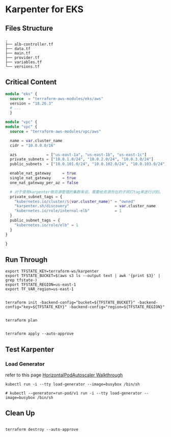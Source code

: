 # Karpenter for EKS

## Files Structure

```shell
.
├── alb-controller.tf
├── data.tf
├── main.tf
├── provider.tf
├── variables.tf
└── versions.tf
```

## Critical Content

``` terraform
module "eks" {
  source  = "terraform-aws-modules/eks/aws"
  version = "18.26.3"
  # ...
  }
```

``` terraform
module "vpc" {
module "vpc" {
  source = "terraform-aws-modules/vpc/aws"

  name = var.cluster_name
  cidr = "10.0.0.0/16"

  azs             = ["us-east-1a", "us-east-1b", "us-east-1c"]
  private_subnets = ["10.0.1.0/24", "10.0.2.0/24", "10.0.3.0/24"]
  public_subnets  = ["10.0.101.0/24", "10.0.102.0/24", "10.0.103.0/24"]

  enable_nat_gateway     = true
  single_nat_gateway     = true
  one_nat_gateway_per_az = false

  # 对于使用karpenter做资源管理的集群来说，需要给资源所在的子网打tag来进行识别。
  private_subnet_tags = {
    "kubernetes.io/cluster/${var.cluster_name}" = "owned"
    "karpenter.sh/discovery"                    = var.cluster_name
    "kubernetes.io/role/internal-elb"           = 1
  }
  public_subnet_tags = {
    "kubernetes.io/role/elb" = 1
  }
}

}
```

## Run Through

``` shell
export TFSTATE_KEY=terraform-ws/karpenter
export TFSTATE_BUCKET=$(aws s3 ls --output text | awk '{print $3}' | grep tfstate-)
export TFSTATE_REGION=us-east-1
export TF_VAR_region=us-east-1

```

```shell

terraform init -backend-config="bucket=${TFSTATE_BUCKET}" -backend-config="key=${TFSTATE_KEY}" -backend-config="region=${TFSTATE_REGION}"

```

```shell

terraform plan

```

```shell

terraform apply --auto-approve

```

## Test Karpenter

### Load Generator

refer to this page [HorizontalPodAutoscaler Walkthrough](https://kubernetes.io/docs/tasks/run-application/horizontal-pod-autoscale-walkthrough/)

``` shell
kubectl run -i --tty load-generator --image=busybox /bin/sh

# kubectl --generator=run-pod/v1 run -i --tty load-generator --image=busybox /bin/sh
```

## Clean Up

```shell

terraform destroy --auto-approve

```
